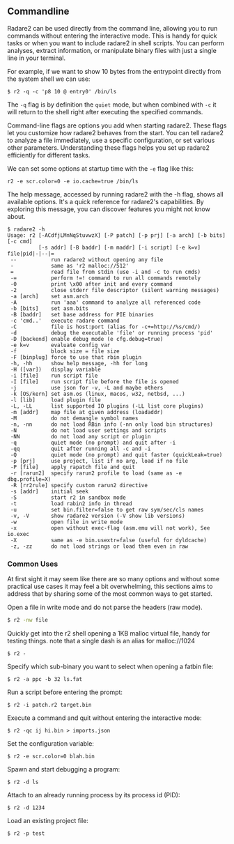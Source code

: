 ## Commandline

Radare2 can be used directly from the command line, allowing you to run commands without entering the interactive mode. This is handy for quick tasks or when you want to include radare2 in shell scripts. You can perform analyses, extract information, or manipulate binary files with just a single line in your terminal.

For example, if we want to show 10 bytes from the entrypoint directly from the system shell we can use:

```
$ r2 -q -c 'p8 10 @ entry0' /bin/ls
```

The `-q` flag is by definition the `quiet` mode, but when combined with `-c` it will return to the shell right after executing the specified commands.

Command-line flags are options you add when starting radare2. These flags let you customize how radare2 behaves from the start. You can tell radare2 to analyze a file immediately, use a specific configuration, or set various other parameters. Understanding these flags helps you set up radare2 efficiently for different tasks.

We can set some options at startup time with the `-e` flag like this:

```
r2 -e scr.color=0 -e io.cache=true /bin/ls
```

The help message, accessed by running radare2 with the -h flag, shows all available options. It's a quick reference for radare2's capabilities. By exploring this message, you can discover features you might not know about.

```
$ radare2 -h
Usage: r2 [-ACdfjLMnNqStuvwzX] [-P patch] [-p prj] [-a arch] [-b bits] [-c cmd]
          [-s addr] [-B baddr] [-m maddr] [-i script] [-e k=v] file|pid|-|--|=
 --           run radare2 without opening any file
 -            same as 'r2 malloc://512'
 =            read file from stdin (use -i and -c to run cmds)
 -=           perform !=! command to run all commands remotely
 -0           print \x00 after init and every command
 -2           close stderr file descriptor (silent warning messages)
 -a [arch]    set asm.arch
 -A           run 'aaa' command to analyze all referenced code
 -b [bits]    set asm.bits
 -B [baddr]   set base address for PIE binaries
 -c 'cmd..'   execute radare command
 -C           file is host:port (alias for -c+=http://%s/cmd/)
 -d           debug the executable 'file' or running process 'pid'
 -D [backend] enable debug mode (e cfg.debug=true)
 -e k=v       evaluate config var
 -f           block size = file size
 -F [binplug] force to use that rbin plugin
 -h, -hh      show help message, -hh for long
 -H ([var])   display variable
 -i [file]    run script file
 -I [file]    run script file before the file is opened
 -j           use json for -v, -L and maybe others
 -k [OS/kern] set asm.os (linux, macos, w32, netbsd, ...)
 -l [lib]     load plugin file
 -L, -LL      list supported IO plugins (-LL list core plugins)
 -m [addr]    map file at given address (loadaddr)
 -M           do not demangle symbol names
 -n, -nn      do not load RBin info (-nn only load bin structures)
 -N           do not load user settings and scripts
 -NN          do not load any script or plugin
 -q           quiet mode (no prompt) and quit after -i
 -qq          quit after running all -c and -i
 -Q           quiet mode (no prompt) and quit faster (quickLeak=true)
 -p [prj]     use project, list if no arg, load if no file
 -P [file]    apply rapatch file and quit
 -r [rarun2]  specify rarun2 profile to load (same as -e dbg.profile=X)
 -R [rr2rule] specify custom rarun2 directive
 -s [addr]    initial seek
 -S           start r2 in sandbox mode
 -t           load rabin2 info in thread
 -u           set bin.filter=false to get raw sym/sec/cls names
 -v, -V       show radare2 version (-V show lib versions)
 -w           open file in write mode
 -x           open without exec-flag (asm.emu will not work), See io.exec
 -X           same as -e bin.usextr=false (useful for dyldcache)
 -z, -zz      do not load strings or load them even in raw
```

### Common Uses

At first sight it may seem like there are so many options and without some practical use cases it may feel a bit overwhelming, this sections aims to address that by sharing some of the most common ways to get started.

Open a file in write mode and do not parse the headers (raw mode).

```bash
$ r2 -nw file
```

Quickly get into the r2 shell opening a 1KB malloc virtual file, handy for testing things. note that a single dash is an alias for malloc://1024

```
$ r2 -
```

Specify which sub-binary you want to select when opening a fatbin file:

```
$ r2 -a ppc -b 32 ls.fat
```

Run a script before entering the prompt:

```
$ r2 -i patch.r2 target.bin
```

Execute a command and quit without entering the interactive mode:

```
$ r2 -qc ij hi.bin > imports.json
```

Set the configuration variable:

```
$ r2 -e scr.color=0 blah.bin
```

Spawn and start debugging a program:

```
$ r2 -d ls
```

Attach to an already running process by its process id (PID):

```
$ r2 -d 1234
```

Load an existing project file:

```
$ r2 -p test
```

